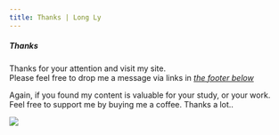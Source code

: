 ```yaml
---
title: Thanks | Long Ly
---
```


##### Thanks

Thanks for your attention and visit my site.  
Please feel free to drop me a message via links in <a href="#footer">_the footer below_</a>  

Again, if you found my content is valuable for your study, or your work.  
Feel free to support me by buying me a coffee. Thanks a lot..

<a href="https://www.buymeacoffee.com/longhoangly" target="_blank"><img src="https://img.buymeacoffee.com/button-api/?text=Buy me a coffee&emoji=&slug=longhoangly&button_colour=FFDD00&font_colour=000000&font_family=Cookie&outline_colour=000000&coffee_colour=ffffff"></a>